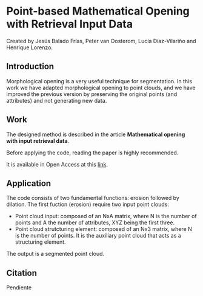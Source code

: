 # Point-based Mathematical Opening with Retrieval Input Data

Created by Jesús Balado Frías, Peter van Oosterom, Lucía Díaz-Vilariño and Henrique Lorenzo.

## Introduction

Morphological opening is a very useful technique for segmentation. In this work we have adapted morphological opening to point clouds, and we have improved the previous version by preserving the original points (and attributes) and not generating new data.

## Work

The designed method is described in the article ****Mathematical opening with input retrieval data****.

Before applying the code, reading the paper is highly recommended.

It is available in Open Access at this [link](Pendiente).


## Application
The code consists of two fundamental functions: erosion followed by dilation. The first fuction (erosion) require two input point clouds: 
* Point cloud input: composed of an NxA matrix, where N is the number of points and A the number of attributes, XYZ being the first three.
* Point cloud strutcturing element: composed of an Nx3 matrix, where N is the number of points. It is the auxiliary point cloud that acts as a structuring element.

The output is a segmented point cloud.


## Citation
Pendiente
